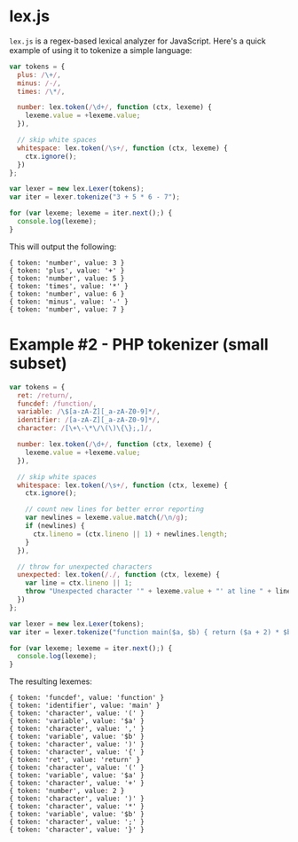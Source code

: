 # lex.js
`lex.js` is a regex-based lexical analyzer for JavaScript. Here's a quick example of using it to tokenize a simple language:

```javascript
var tokens = {
  plus: /\+/,
  minus: /-/,
  times: /\*/,

  number: lex.token(/\d+/, function (ctx, lexeme) {
    lexeme.value = +lexeme.value;
  }),

  // skip white spaces
  whitespace: lex.token(/\s+/, function (ctx, lexeme) {
    ctx.ignore();
  })
};

var lexer = new lex.Lexer(tokens);
var iter = lexer.tokenize("3 + 5 * 6 - 7");

for (var lexeme; lexeme = iter.next();) {
  console.log(lexeme);
}
```

This will output the following:

    { token: 'number', value: 3 }
    { token: 'plus', value: '+' }
    { token: 'number', value: 5 }
    { token: 'times', value: '*' }
    { token: 'number', value: 6 }
    { token: 'minus', value: '-' }
    { token: 'number', value: 7 }

# Example #2 - PHP tokenizer (small subset)

```javascript
var tokens = {
  ret: /return/,
  funcdef: /function/,
  variable: /\$[a-zA-Z][_a-zA-Z0-9]*/,
  identifier: /[a-zA-Z][_a-zA-Z0-9]*/,
  character: /[\+\-\*\/\(\)\{\};,]/,

  number: lex.token(/\d+/, function (ctx, lexeme) {
    lexeme.value = +lexeme.value;
  }),

  // skip white spaces
  whitespace: lex.token(/\s+/, function (ctx, lexeme) {
    ctx.ignore();

    // count new lines for better error reporting
    var newlines = lexeme.value.match(/\n/g);
    if (newlines) {
      ctx.lineno = (ctx.lineno || 1) + newlines.length;
    }
  }),

  // throw for unexpected characters
  unexpected: lex.token(/./, function (ctx, lexeme) {
    var line = ctx.lineno || 1;
    throw "Unexpected character '" + lexeme.value + "' at line " + line + ".";
  })
};

var lexer = new lex.Lexer(tokens);
var iter = lexer.tokenize("function main($a, $b) { return ($a + 2) * $b; }");

for (var lexeme; lexeme = iter.next();) {
  console.log(lexeme);
}
```

The resulting lexemes:

    { token: 'funcdef', value: 'function' }
    { token: 'identifier', value: 'main' }
    { token: 'character', value: '(' }
    { token: 'variable', value: '$a' }
    { token: 'character', value: ',' }
    { token: 'variable', value: '$b' }
    { token: 'character', value: ')' }
    { token: 'character', value: '{' }
    { token: 'ret', value: 'return' }
    { token: 'character', value: '(' }
    { token: 'variable', value: '$a' }
    { token: 'character', value: '+' }
    { token: 'number', value: 2 }
    { token: 'character', value: ')' }
    { token: 'character', value: '*' }
    { token: 'variable', value: '$b' }
    { token: 'character', value: ';' }
    { token: 'character', value: '}' }
